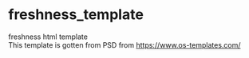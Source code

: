 # freshness_template
freshness html template <br/>
This template is gotten from PSD from https://www.os-templates.com/ 
